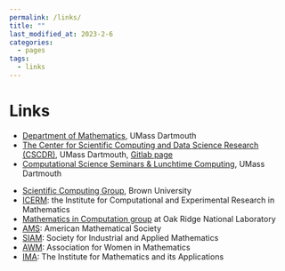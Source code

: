 ```yaml
---
permalink: /links/
title: ""
last_modified_at: 2023-2-6
categories:
  - pages
tags:
  - links
---
```


# Links
* [Department of Mathematics](https://www.umassd.edu/cas/math/), UMass Dartmouth
* [The Center for Scientific Computing and Data Science Research (CSCDR)](http://www.cscdr.umassd.edu:3000/), UMass Dartmouth, [Gitlab page](https://gitlab.com/cscvr/) <!--- * [The Center for Scientific Computing and Data Science Research (CSCDR)](http://cscvr1.umassd.edu/index.html), UMass Dartmouth, [Gitlab page](https://gitlab.com/cscvr/) ---> 
* [Computational Science Seminars & Lunchtime Computing](http://cscvr1.umassd.edu/seminars.html), UMass Dartmouth
<!-- * [Applied Mathematics Seminars](https://www.brown.edu/academics/applied-mathematics/seminars), Brown University -->
* [Scientific Computing Group](http://www.dam.brown.edu/scicomp/), Brown University
* [ICERM](http://icerm.brown.edu/): the Institute for Computational and Experimental Research in Mathematics
* [Mathematics in Computation group](https://csmd.ornl.gov/section/mathematics-computation) at Oak Ridge National Laboratory <!-- * [CAM group](http://cam.ornl.gov/index.html) at Oak Ridge National Laboratory -->
* [AMS](http://www.ams.org/home/page): American Mathematical Society
* [SIAM](http://www.siam.org/): Society for Industrial and Applied Mathematics
* [AWM](https://awm-math.org/): Association for Women in Mathematics
* [IMA](http://www.ima.umn.edu/about/): The Institute for Mathematics and its Applications
